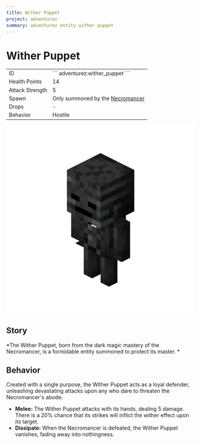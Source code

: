 ```yaml
---
title: Wither Puppet
project: adventurez
summary: adventurez entity wither puppet
---
```

# Wither Puppet
<div class="combi">
<div class="divthing">
<table class="tablething">
    <tbody>
        <tr>
            <td class="first-column">ID</td>
            <td class="second-column">
            ```
            adventurez:wither_puppet
            ```
            </td>
        </tr>
        <tr id="linear-top">
            <td class="first-column">Health Points</td>
            <td class="second-column">14</td>
        </tr>
        <tr id="linear-top">
            <td class="first-column">Attack Strength</td>
            <td class="second-column">5</td>
        </tr>
        <tr id="linear-top">
            <td class="first-column">Spawn</td>
            <td class="second-column">Only summoned by the <a href="../Necromancer/">Necromancer</a></td>
        </tr>
        <tr id="linear-top">
            <td class="first-column">Drops</td>
            <td class="second-column">-</td>
        </tr>
        <tr id="linear-top">
            <td class="first-column">Behavior</td>
            <td class="second-column">Hostile</td>
        </tr>
    </tbody>
</table>
</div>
<div class="div-img-center">
<img src="../../../../assets/adventurez/entities/wither_puppet.png" loading="lazy" />
</div>
</div>

## Story

*The Wither Puppet, born from the dark magic mastery of the Necromancer, is a formidable entity summoned to protect its master. *

## Behavior

Created with a single purpose, the Wither Puppet acts as a loyal defender, unleashing devastating attacks upon any who dare to threaten the Necromancer's abode.

* **Melee:** The Wither Puppet attacks with its hands, dealing 5 damage. There is a 20% chance that its strikes will inflict the wither effect upon its target.
* **Dissipate:** When the Necromancer is defeated, the Wither Puppet vanishes, fading away into nothingness.